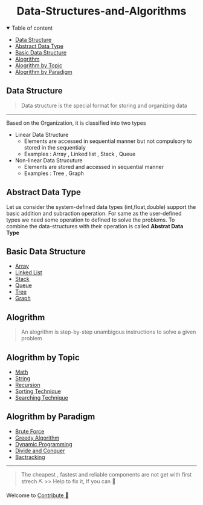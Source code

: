 <h1 align="center">Data-Structures-and-Algorithms</h1>
<details open="open">
<summary>Table of content</summary>

- [Data Structure](#data-structure)
- [Abstract Data Type](#abstract-data-type)
- [Basic Data Structure](#basic-data-structure)
- [Alogrithm](#alogrithm)
- [Alogrithm by Topic](#alogrithm-by-topic)
- [Alogrithm by Paradigm](#alogrithm-by-paradigm)
</details>


## Data Structure
> Data structure is the special format for storing and organizing data

---
Based on the Organization, it is classified into two types
- Linear Data Structure 
  - Elements are accessed in sequential manner but not compulsory to stored in the sequentialy 
  - Examples : Array , Linked list , Stack , Queue 
- Non-linear Data Strucuture
  - Elements are stored and accessed in sequential manner
  - Examples : Tree , Graph
  
## Abstract Data Type

Let us consider the system-defined data types (int,float,double) support the basic addition and subraction operation. For same as the user-defined types we need some operation to defined to solve the problems. To combine the data-structures with their operation is called **Abstrat Data Type**

## Basic Data Structure
 - [Array]()
 - [Linked List]()
 - [Stack]()
 - [Queue]()
 - [Tree]()
 - [Graph]()

## Alogrithm
> An alogrithm is step-by-step unambigous instructions to solve a given problem

## Alogrithm by Topic
- [Math]()
- [String]()
- [Recursion]()
- [Sorting Technique]()
- [Searching Technique]()
## Alogrithm by Paradigm
- [Brute Force]()
- [Greedy Algorithm]()
- [Dynamic Programming]()
- [Divide and Conquer]()
- [Bactracking]()
  

---



> The cheapest , fastest and reliable components are not get with first strech ⛏️
      >> Help to fix it, If you can 🔧

Welcome to [ Contribute 💓](CONTRIBUTING.md)